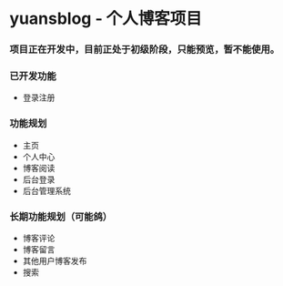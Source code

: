# yuansblog -  个人博客项目

### 项目正在开发中，目前正处于初级阶段，只能预览，暂不能使用。

### 已开发功能
* 登录注册

### 功能规划
* 主页
* 个人中心
* 博客阅读
* 后台登录
* 后台管理系统 

### 长期功能规划（可能鸽）
* 博客评论
* 博客留言
* 其他用户博客发布 
* 搜索
